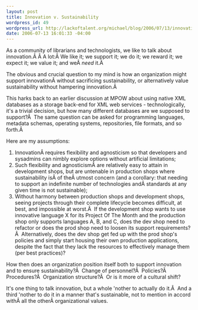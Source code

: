 ```yaml
--- 
layout: post
title: Innovation v. Sustainability
wordpress_id: 49
wordpress_url: http://lackoftalent.org/michael/blog/2006/07/13/innovation-v-sustainability/
date: 2006-07-13 16:01:33 -04:00
---
```

As a community of librarians and technologists, we like to talk about innovation.Â Â A lot:Â We like it; we support it; we do it; we reward it; we expect it; we value it; and weÂ <em>need</em> it.Â 

The obvious and crucial question to my mind is how an organization might support innovationÂ without sacrificing sustainability, or alternatively value sustainability without hampering innovation.Â 

This harks back to an earlier discussion at MPOW about using native XML databases as a storage back-end for XML web services - technologically, it's a trivial decision, but how many different databases are we supposed to support?Â  The same question can be asked for programming languages, metadata schemas, operating systems, repositories, file formats, and so forth.Â 

Here are my assumptions:
<ol>
	<li>InnovationÂ requires flexibility and agnosticism so that developers and sysadmins can nimbly explore options without artificial limitations;</li>
	<li>Such flexibility and agnosticismÂ are relatively easy to attain in development shops, but are untenable in production shops where sustainability isÂ of theÂ utmost concern (and a corollary: that needing to support an indefinite number of technologies andÂ standards at any given time is not sustainable);</li>
	<li>Without harmony between production shops and development shops, seeing projects through their complete lifecycle becomes difficult, at best, and impossible at worst.Â  If the development shop wants to use innovative language X for its Project Of The Month and the production shop only supports languages A, B, and C, does the dev shop need to refactor or does the prod shop need to loosen its support requirements?Â  Alternatively, does the dev shop get fed up with the prod shop's policies and simply start housing their own production applications, despite the fact that they lack the resources to effectively manage them (per best practices)?</li>
</ol>
How then does an organization position itself both to support innovation and to ensure sustainability?Â  Change of personnel?Â  Policies?Â  Procedures?Â  Organization structure?Â  Or is it more of a cultural shift?

It's one thing to talk innovation, but a whole 'nother to actually do it.Â  And a third 'nother to do it in a manner that's sustainable, not to mention in accord withÂ all the otherÂ organizational values.
